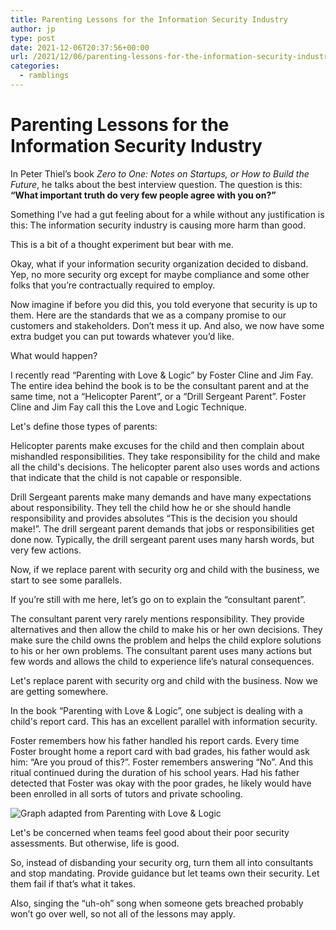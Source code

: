 ```yaml
---
title: Parenting Lessons for the Information Security Industry
author: jp
type: post
date: 2021-12-06T20:37:56+00:00
url: /2021/12/06/parenting-lessons-for-the-information-security-industry/
categories:
  - ramblings
---
```


# Parenting Lessons for the Information Security Industry
In Peter Thiel’s book *Zero to One: Notes on Startups, or How to Build the Future*, he talks about the best interview question. The question is this: **“What important truth do very few people agree with you on?”**

Something I’ve had a gut feeling about for a while without any justification is this: The information security industry is causing more harm than good.

This is a bit of a thought experiment but bear with me. 

Okay, what if your information security organization decided to disband. Yep, no more security org except for maybe compliance and some other folks that you’re contractually required to employ. 

Now imagine if before you did this, you told everyone that security is up to them. Here are the standards that we as a company promise to our customers and stakeholders. Don’t mess it up. And also, we now have some extra budget you can put towards whatever you’d like. 

What would happen?

I recently read “Parenting with Love & Logic” by Foster Cline and Jim Fay. The entire idea behind the book is to be the consultant parent and at the same time, not a “Helicopter Parent”, or a “Drill Sergeant Parent”. Foster Cline and Jim Fay call this the Love and Logic Technique. 

Let's define those types of parents: 

Helicopter parents make excuses for the child and then complain about mishandled responsibilities. They take responsibility for the child and make all the child's decisions. The helicopter parent also uses words and actions that indicate that the child is not capable or responsible. 

Drill Sergeant parents make many demands and have many expectations about responsibility. They tell the child how he or she should handle responsibility and provides absolutes “This is the decision you should make!”. The drill sergeant parent demands that jobs or responsibilities get done now. Typically, the drill sergeant parent uses many harsh words, but very few actions. 

Now, if we replace parent with security org and child with the business, we start to see some parallels. 

If you’re still with me here, let’s go on to explain the “consultant parent”.

The consultant parent very rarely mentions responsibility. They provide alternatives and then allow the child to make his or her own decisions. They make sure the child owns the problem and helps the child explore solutions to his or her own problems. The consultant parent uses many actions but few words and allows the child to experience life’s natural consequences. 

Let's replace parent with security org and child with the business. Now we are getting somewhere. 

In the book “Parenting with Love & Logic”, one subject is dealing with a child's report card. This has an excellent parallel with information security. 

Foster remembers how his father handled his report cards. Every time Foster brought home a report card with bad grades, his father would ask him: “Are you proud of this?”. Foster remembers answering “No”. And this ritual continued during the duration of his school years. Had his father detected that Foster was okay with the poor grades, he likely would have been enrolled in all sorts of tutors and private schooling. 


![Graph adapted from Parenting with Love & Logic](https://paper-attachments.dropbox.com/s_FCC434BC4301E767805822D2FF67333EFBAED59761DEDFF46E8C24A0AD6E8806_1638849542409_image.png)


Let's be concerned when teams feel good about their poor security assessments. But otherwise, life is good.

So, instead of disbanding your security org, turn them all into consultants and stop mandating. Provide guidance but let teams own their security. Let them fail if that’s what it takes. 

Also, singing the “uh-oh” song when someone gets breached probably won’t go over well, so not all of the lessons may apply.

